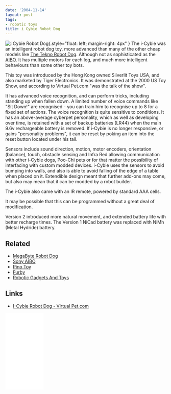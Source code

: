 ```yaml
---
date: '2004-11-14'
layout: post
tags:
- robotic toys
title: i Cybie Robot Dog
---
```

![i Cybie Robot Dog](/galleries/2004-11-14-i-cybie-robot-dog/i-cybie-dog.jpg){.style="float: left; margin-right: 4px" }
The i-Cybie was an intelligent robot dog toy, more advanced than many of the other cheap models like [The Tekno Robot Dog](/wiki/tekno_robot_dog.html). Although not as sophisticated as the [AIBO](/wiki/aibo.html). It has multiple
motors for each leg, and much more intelligent behaviours than some other toy bots.

This toy was introduced by the Hong Kong owned Silverlit Toys USA, and also marketed by Tiger Electronics. It was demonstrated at the 2000 US Toy Show, and according to Virtual Pet.com "was the talk of the show".

It has advanced voice recognition, and can perform tricks, including standing up when fallen down. A limited number of voice commands like "Sit Down!" are recognised - you can train him to recognise up to 8 for a fixed set of actions. The voice recognition is quite sensitive to conditions. It has an above-average cyberpet personality, which as well as developing over time, is retained with a set of backup batteries (LR44) when the main 9.6v rechargeable battery is removed. If i-Cybie is no longer responsive, or gains "personality problems", it can be reset by poking an item into the reset button located under his tail.

Sensors include sound direction, motion, motor encoders, orientation (balance), touch, obstacle sensing and Infra Red allowing communication with other i-Cybie dogs, Poo-Chi pets or for that matter the possibility of interfacing with custom modded devices. i-Cybie uses the sensors to avoid bumping into walls, and also is able to avoid falling of the edge of a table when placed on it. Extendible design meant that further add-ons may come, but also may mean that it can be modded by a robot builder.

The i-Cybie also came with an IR remote, powered by standard AAA cells.

It may be possible that this can be programmed without a great deal of modification.

Version 2 introduced more natural movement, and extended battery life with better recharge times. The Version 1 NiCad battery was replaced with NiMh (Metal Hydride) battery.

## Related

* [MegaByte Robot Dog](/2004/11/14/megabyte-robot-dog.html)
* [Sony AIBO](/wiki/aibo.html)
* [Pino Toy](/wiki/pino_toy.html)
* [Furby](/wiki/furby.html)
* [Robotic Gadgets And Toys](/2005/08/02/robotic-toys-and-gadgets.html)

## Links

* [I-Cybie Robot Dog - Virtual Pet.com](http://virtualpet.com/vp/farm/icybie/icybie.htm)

<iframe style="width:120px;height:240px;" marginwidth="0" marginheight="0" scrolling="no" frameborder="0" src="//ws-eu.amazon-adsystem.com/widgets/q?ServiceVersion=20070822&OneJS=1&Operation=GetAdHtml&MarketPlace=GB&source=ss&ref=as_ss_li_til&ad_type=product_link&tracking_id=orionrobots-21&language=en_GB&marketplace=amazon&region=GB&placement=B08HRP66YD&asins=B08HRP66YD&linkId=431432826f5b82164ed10379f5b7a763&show_border=true&link_opens_in_new_window=true"></iframe>
